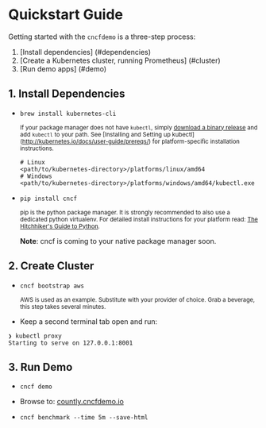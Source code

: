 # Quickstart Guide
Getting started with the `cncfdemo` is a three-step process:

1. [Install dependencies] (#dependencies)
2. [Create a Kubernetes cluster, running Prometheus] (#cluster)
3. [Run demo apps] (#demo)

## 1. Install Dependencies <a id="dependencies"></a>

- `brew install kubernetes-cli` 

  <sub>If your package manager does not have `kubectl`, simply [download a binary release](https://github.com/kubernetes/kubernetes/releases) and add `kubectl` to your path. See [Installing and Setting up kubectl] (http://kubernetes.io/docs/user-guide/prereqs/) for platform-specific installation instructions. </sub>

  ```
  # Linux
  <path/to/kubernetes-directory>/platforms/linux/amd64
  # Windows
  <path/to/kubernetes-directory>/platforms/windows/amd64/kubectl.exe
  ```

- `pip install cncf`

  <sub>pip is the python package manager. It is strongly recommended to also use a dedicated python virtualenv.
  For detailed install instructions for your platform read: [The Hitchhiker's Guide to Python](http://docs.python-guide.org/en/latest/starting/install/osx/#setuptools-pip). 
  
  **Note**: cncf is coming to your native package manager soon.</sub>
  
## 2. Create Cluster <a id="cluster"></a>

- `cncf bootstrap aws`

  <sub>AWS is used as an example. Substitute with your provider of choice. Grab a beverage, this step takes several minutes.</sub>
  
- Keep a second terminal tab open and run:
```
❯ kubectl proxy
Starting to serve on 127.0.0.1:8001
```

## 3. Run Demo <a id="demo"></a>

- `cncf demo`

- Browse to: [countly.cncfdemo.io](countly.cncfdemo.io)

- `cncf benchmark --time 5m --save-html`
 
